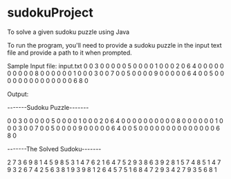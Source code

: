 # sudokuProject
To solve a given sudoku puzzle using Java

To run the program,  you'll need to provide a sudoku puzzle in the input text file and provide a path to it when prompted.

Sample Input file:
input.txt
0 0 3 0 0 0 0 0 5 
0 0 0 0 1 0 0 0 2 
0 6 4 0 0 0 0 0 0 
0 0 0 0 8 0 0 0 0 
0 0 1 0 0 0 3 0 0 
7 0 0 5 0 0 0 0 9 
0 0 0 0 0 6 4 0 0 
5 0 0 0 0 0 0 0 0 
0 0 0 0 0 0 6 8 0 

Output:

-------Sudoku Puzzle-------

0 0 3 0 0 0 0 0 5 
0 0 0 0 1 0 0 0 2 
0 6 4 0 0 0 0 0 0 
0 0 0 0 8 0 0 0 0 
0 0 1 0 0 0 3 0 0 
7 0 0 5 0 0 0 0 9 
0 0 0 0 0 6 4 0 0 
5 0 0 0 0 0 0 0 0 
0 0 0 0 0 0 6 8 0 

-------The Solved Sudoku-------

2 7 3 6 9 8 1 4 5 
9 8 5 3 1 4 7 6 2 
1 6 4 7 5 2 9 3 8 
6 3 9 2 8 1 5 7 4 
8 5 1 4 7 9 3 2 6 
7 4 2 5 6 3 8 1 9 
3 9 8 1 2 6 4 5 7 
5 1 6 8 4 7 2 9 3 
4 2 7 9 3 5 6 8 1 
